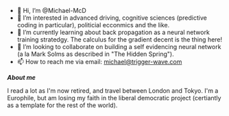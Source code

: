 - 👋 Hi, I’m @Michael-McD
- 👀 I’m interested in advanced driving, cognitive sciences (predictive coding in particular), politicial ecconmics and the like.
- 🌱 I’m currently learning about back propagation as a neural network training stratedgy.  The calculus for the gradient decent is the thing here!
- 💞️ I’m looking to collaborate on building a self evidencing neural network (a la Mark Solms as described in "The Hidden Spring").
- 📫 How to reach me via email: michael@trigger-wave.com


***About me***  

I read a lot as I'm now retired, and travel between London and Tokyo. I'm a Europhile, but am losing my faith in the liberal democratic project (certiantly as a template for the rest of the world).


